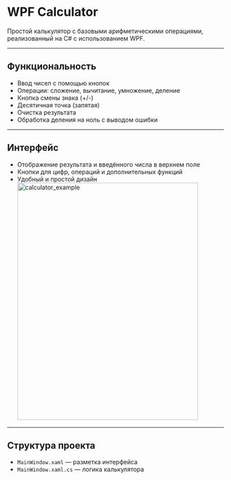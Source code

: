 # WPF Calculator

Простой калькулятор с базовыми арифметическими операциями, реализованный на C# с использованием WPF.

---

## Функциональность

- Ввод чисел с помощью кнопок
- Операции: сложение, вычитание, умножение, деление
- Кнопка смены знака (+/-)
- Десятичная точка (запятая)
- Очистка результата
- Обработка деления на ноль с выводом ошибки

---

## Интерфейс

- Отображение результата и введённого числа в верхнем поле
- Кнопки для цифр, операций и дополнительных функций
- Удобный и простой дизайн
  <img width="420" height="551" alt="calculator_example" src="https://github.com/user-attachments/assets/ab823692-7027-4894-94ce-b2673b8127a0" />


---


## Структура проекта

- `MainWindow.xaml` — разметка интерфейса
- `MainWindow.xaml.cs` — логика калькулятора

